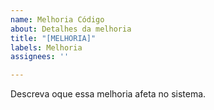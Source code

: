 ```yaml
---
name: Melhoria Código
about: Detalhes da melhoria
title: "[MELHORIA]"
labels: Melhoria
assignees: ''

---
```


Descreva oque essa melhoria afeta no sistema.
